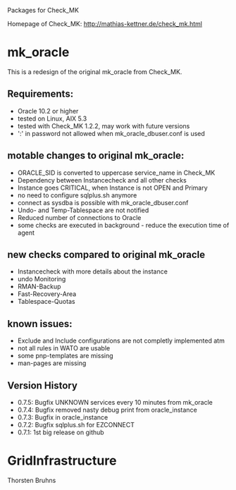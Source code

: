 Packages for Check_MK

Homepage of Check_MK: http://mathias-kettner.de/check_mk.html

# mk_oracle
This is a redesign of the original mk_oracle from Check_MK.

## Requirements:
* Oracle 10.2 or higher
* tested on Linux, AIX 5.3
* tested with Check_MK 1.2.2, may work with future versions
* ':' in password not allowed when mk_oracle_dbuser.conf is used

## motable changes to original mk_oracle:
* ORACLE_SID is converted to uppercase service_name in Check_MK
* Dependency between Instancecheck and all other checks
* Instance goes CRITICAL, when Instance is not OPEN and Primary
* no need to configure sqlplus.sh anymore
* connect as sysdba is possible with mk_oracle_dbuser.conf
* Undo- and Temp-Tablespace are not notified
* Reduced number of connections to Oracle
* some checks are executed in background - reduce the execution time of agent

## new checks compared to original mk_oracle
* Instancecheck with more details about the instance
* undo Monitoring
* RMAN-Backup
* Fast-Recovery-Area
* Tablespace-Quotas

## known issues:
* Exclude and Include configurations are not completly implemented atm
* not all rules in WATO are usable
* some pnp-templates are missing
* man-pages are missing

## Version History
* 0.7.5: Bugfix UNKNOWN services every 10 minutes from mk_oracle 
* 0.7.4: Bugfix removed nasty debug print from oracle_instance
* 0.7.3: Bugfix in oracle_instance
* 0.7.2: Bugfix sqlplus.sh for EZCONNECT
* 0.7.1: 1st big release on github

# GridInfrastructure

Thorsten Bruhns
